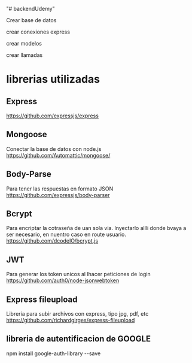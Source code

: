 "# backendUdemy" 

Crear base de datos

crear conexiones express

crear modelos

crear llamadas

# librerias utilizadas 
## Express
https://github.com/expressjs/express

## Mongoose
Conectar la base de datos con node.js
https://github.com/Automattic/mongoose/

## Body-Parse
Para tener las respuestas en formato JSON
https://github.com/expressjs/body-parser

## Bcrypt
Para encriptar la cotraseña de uan sola via. Inyectarlo allli donde bvaya a ser necesario, en nuentro caso en route usuario.
https://github.com/dcodeIO/bcrypt.js

## JWT
Para generar los token unicos al lhacer peticiones de login
https://github.com/auth0/node-jsonwebtoken

## Express fileupload
Libreria para subir archivos con express, tipo jpg, pdf, etc
https://github.com/richardgirges/express-fileupload 

## libreria de autentificacion de GOOGLE
npm install google-auth-library --save
